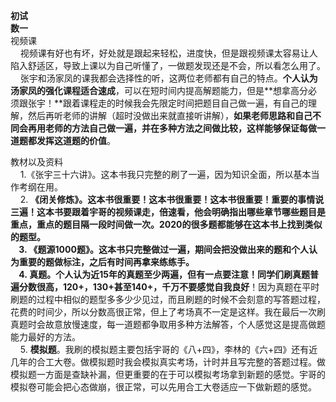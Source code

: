 **初试**  
**数一**  
视频课  
    视频课有好也有坏，好处就是跟起来轻松，进度快，但是跟视频课太容易让人陷入舒适区，导致上课以为自己听懂了，一做题发现还是不会，所以看怎么用了。  
    张宇和汤家凤的课我都会选择性的听，这两位老师都有自己的特点。**个人认为汤家凤的强化课程适合速成**，可以在短时间内提高解题能力，但是**想拿高分必须跟张宇！**跟着课程走的时候我会先限定时间把题目自己做一遍，有自己的理解，然后再听老师的讲解（超时没做出来就直接听讲解），**如果老师思路和自己不同会再用老师的方法自己做一遍，并在多种方法之间做比较，这样能够保证每做一道题都发挥这道题的价值**。  
  
教材以及资料  
    1.《张宇三十六讲》。这本书我只完整的刷了一遍，因为知识全面，所以基本当作考纲在用。  
    2. **《闭关修炼》。这本书很重要！这本书很重要！这本书很重要！**重要的事情说三遍！这本书要跟着宇哥的视频课走，倍速看，他会明确指出哪些章节哪些题目是重点，重点的题目隔一段时间做一次。2020的很多题都能够在这本书上找到类似的题型。  
    3. 《题源1000题》。这本书只完整做过一遍，期间会把没做出来的题和个人认为重要的题做标注，之后有时间再拿来练练手。  
    4. **真题**。个人认为近15年的真题至少两遍，但有一点要注意！同学们刷真题普遍分数很高，120+，130+甚至140+，千万**不要感觉自我良好**！因为真题在平时刷题的过程中相似的题型多多少少见过，而且刷题的时候不会刻意的写答题过程，花费的时间少，所以分数高很正常，但上了考场真不一定是这样。我在最后一次刷真题时会故意放慢速度，每一道题都争取用多种方法解答，个人感觉这是提高做题能力最好的方法。  
    5. **模拟题**。我刷的模拟题主要包括宇哥的《八+四》，李林的《六+四》还有近几年的合工大卷。做模拟题时我会模拟真实考场，计时并且写完整的答题过程。做模拟题一方面是查缺补漏，但更重要的在于可以模拟考场拿到新题的感觉。宇哥的模拟卷可能会把心态做崩，很正常，可以先用合工大卷适应一下做新题的感觉。